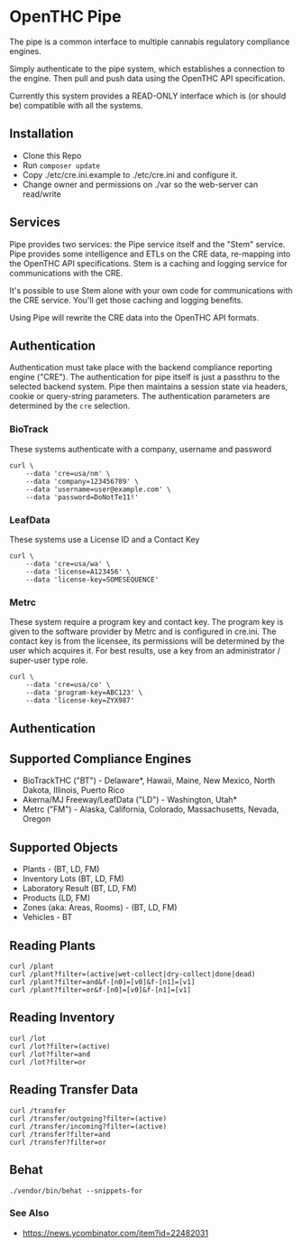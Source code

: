 # OpenTHC Pipe

The pipe is a common interface to multiple cannabis regulatory compliance engines.

Simply authenticate to the pipe system, which establishes a connection to the engine.
Then pull and push data using the OpenTHC API specification.

Currently this system provides a READ-ONLY interface which is (or should be) compatible with all the systems.

## Installation

* Clone this Repo
* Run `composer update`
* Copy ./etc/cre.ini.example to ./etc/cre.ini and configure it.
* Change owner and permissions on ./var so the web-server can read/write

## Services

Pipe provides two services: the Pipe service itself and the "Stem" service.
Pipe provides some intelligence and ETLs on the CRE data, re-mapping into the OpenTHC API specifications.
Stem is a caching and logging service for communications with the CRE.

It's possible to use Stem alone with your own code for communications with the CRE service.
You'll get those caching and logging benefits.

Using Pipe will rewrite the CRE data into the OpenTHC API formats.


## Authentication

Authentication must take place with the backend compliance reporting engine ("CRE").
The authentication for pipe itself is just a passthru to the selected backend system.
Pipe then maintains a session state via headers, cookie or query-string parameters.
The authentication parameters are determined by the `cre` selection.


### BioTrack

These systems authenticate with a company, username and password

	curl \
		--data 'cre=usa/nm' \
		--data 'company=123456789' \
		--data 'username=user@example.com' \
		--data 'password=DoNotTe11!'


### LeafData

These systems use a License ID and a Contact Key

	curl \
		--data 'cre=usa/wa' \
		--data 'license=A123456' \
		--data 'license-key=SOMESEQUENCE'


### Metrc

These system require a program key and contact key.
The program key is given to the software provider by Metrc and is configured in cre.ini.
The contact key is from the licensee, its permissions will be determined by the user which acquires it.
For best results, use a key from an administrator / super-user type role.

	curl \
		--data 'cre=usa/co' \
		--data 'program-key=ABC123' \
		--data 'license-key=ZYX987'


## Authentication


## Supported Compliance Engines

 * BioTrackTHC ("BT") - Delaware*, Hawaii, Maine, New Mexico, North Dakota, Illinois, Puerto Rico
 * Akerna/MJ Freeway/LeafData ("LD") - Washington, Utah*
 * Metrc ("FM") - Alaska, California, Colorado, Massachusetts, Nevada, Oregon


## Supported Objects

 * Plants - (BT, LD, FM)
 * Inventory Lots (BT, LD, FM)
 * Laboratory Result (BT, LD, FM)
 * Products (LD, FM)
 * Zones (aka: Areas, Rooms) - (BT, LD, FM)
 * Vehicles - BT


## Reading Plants

	curl /plant
	curl /plant?filter=(active|wet-collect|dry-collect|done|dead)
	curl /plant?filter=and&f-[n0]=[v0]&f-[n1]=[v1]
	curl /plant?filter=or&f-[n0]=[v0]&f-[n1]=[v1]


## Reading Inventory

	curl /lot
	curl /lot?filter=(active)
	curl /lot?filter=and
	curl /lot?filter=or


## Reading Transfer Data

	curl /transfer
	curl /transfer/outgoing?filter=(active)
	curl /transfer/incoming?filter=(active)
	curl /transfer?filter=and
	curl /transfer?filter=or


## Behat

	./vendor/bin/behat --snippets-for

### See Also

* https://news.ycombinator.com/item?id=22482031
